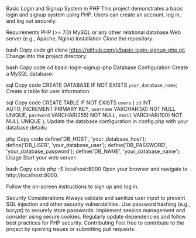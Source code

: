 Basic Login and Signup System in PHP
This project demonstrates a basic login and signup system using PHP. Users can create an account, log in, and log out securely.


Requirements
PHP (>= 7.0)
MySQL or any other relational database
Web server (e.g., Apache, Nginx)
Installation
Clone the repository:

bash
Copy code
git clone https://github.com/y/basic-login-signup-php.git
Change into the project directory:

bash
Copy code
cd basic-login-signup-php
Database Configuration
Create a MySQL database:

sql
Copy code
CREATE DATABASE IF NOT EXISTS `your_database_name`;
Create a table for user information:

sql
Copy code
CREATE TABLE IF NOT EXISTS `users` (
    `id` INT AUTO_INCREMENT PRIMARY KEY,
    `username` VARCHAR(50) NOT NULL UNIQUE,
    `password` VARCHAR(255) NOT NULL,
    `email` VARCHAR(100) NOT NULL UNIQUE
);
Update the database configuration in config.php with your database details:

php
Copy code
define('DB_HOST', 'your_database_host');
define('DB_USER', 'your_database_user');
define('DB_PASSWORD', 'your_database_password');
define('DB_NAME', 'your_database_name');
Usage
Start your web server:

bash
Copy code
php -S localhost:8000
Open your browser and navigate to http://localhost:8000.

Follow the on-screen instructions to sign up and log in.

Security Considerations
Always validate and sanitize user input to prevent SQL injection and other security vulnerabilities.
Use password hashing (e.g., bcrypt) to securely store passwords.
Implement session management and consider using secure cookies.
Regularly update dependencies and follow best practices for PHP security.
Contributing
Feel free to contribute to the project by opening issues or submitting pull requests.
